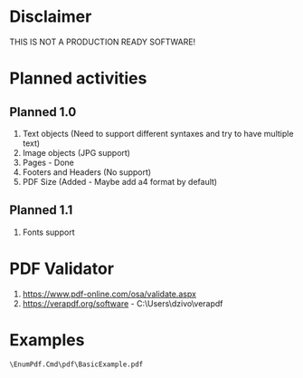 # Disclaimer

THIS IS NOT A PRODUCTION READY SOFTWARE!

# Planned activities

## Planned 1.0
1. Text objects (Need to support different syntaxes and try to have multiple text)
2. Image objects (JPG support)
3. Pages - Done
4. Footers and Headers (No support)
5. PDF Size (Added - Maybe add a4 format by default)

## Planned 1.1
1. Fonts support

# PDF Validator
1. https://www.pdf-online.com/osa/validate.aspx 
2. https://verapdf.org/software - C:\Users\dzivo\verapdf

# Examples
`\EnumPdf.Cmd\pdf\BasicExample.pdf`